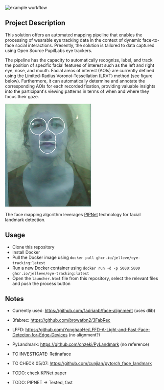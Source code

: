 ![example workflow](https://github.com/JelleVE/eye-tracking/actions/workflows/docker-publish.yml/badge.svg)

## Project Description
This solution offers an automated mapping pipeline that enables the processing of wearable eye tracking data in the context of dynamic face-to-face social interactions. Presently, the solution is tailored to data captured using Open Source PupilLabs eye trackers.

The pipeline has the capacity to automatically recognize, label, and track the position of specific facial features of interest such as the left and right eye, nose, and mouth. Facial areas of interest (AOIs) are currently defined using the Limited-Radius Voronoi-Tessellation (LRVT) method (see figure below). Furthermore, it can automatically determine and annotate the corresponding AOIs for each recorded fixation, providing valuable insights into the participant's viewing patterns in terms of when and where they focus their gaze.

![Voronoi example](img/voronoi.png)

The face mapping algorithm leverages [PIPNet](https://github.com/jhb86253817/PIPNet) technology for facial landmark detection.

## Usage
* Clone this repository
* Install Docker
* Pull the Docker image using `docker pull ghcr.io/jelleve/eye-tracking:latest`
* Run a new Docker container using `docker run -d -p 5000:5000 ghcr.io/jelleve/eye-tracking:latest`
* Open the `launcher.html` file from this repository, select the relevant files and push the process button

## Notes
* Currently used: https://github.com/1adrianb/face-alignment (uses dlib)
* 3fabrec: https://github.com/browatbn2/3FabRec
* LFFD: https://github.com/YonghaoHe/LFFD-A-Light-and-Fast-Face-Detector-for-Edge-Devices (no alignment?)
* PyLandmark: https://github.com/cnzeki/PyLandmark (no reference)
* TO INVESTIGATE: Retinaface

* TO CHECK 05/07: https://github.com/cunjian/pytorch_face_landmark
* TODO: check KPNet paper
* TODO: PIPNET -> Tested, fast
